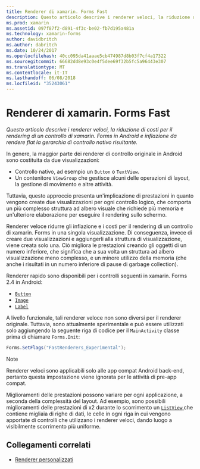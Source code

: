 ```yaml
---
title: Renderer di xamarin. Forms Fast
description: Questo articolo descrive i renderer veloci, la riduzione di costi per il rendering di un controllo di xamarin. Forms in Android e inflazione da rendere flat la gerarchia di controllo nativo risultante.
ms.prod: xamarin
ms.assetid: 097f87f2-d891-4f3c-be02-fb7d195a481a
ms.technology: xamarin-forms
author: davidbritch
ms.author: dabritch
ms.date: 10/24/2017
ms.openlocfilehash: 40cc095da41aaae5cb474987d8b03f7cf4a17322
ms.sourcegitcommit: 66682dd8e93c0e4f5dee69f32b5fc5a96443e307
ms.translationtype: MT
ms.contentlocale: it-IT
ms.lasthandoff: 06/08/2018
ms.locfileid: "35243061"
---
```

# <a name="xamarinforms-fast-renderers"></a>Renderer di xamarin. Forms Fast

_Questo articolo descrive i renderer veloci, la riduzione di costi per il rendering di un controllo di xamarin. Forms in Android e inflazione da rendere flat la gerarchia di controllo nativo risultante._

In genere, la maggior parte dei renderer di controllo originale in Android sono costituita da due visualizzazioni:

- Controllo nativo, ad esempio un `Button` o `TextView`.
- Un contenitore `ViewGroup` che gestisce alcuni delle operazioni di layout, la gestione di movimento e altre attività.

Tuttavia, questo approccio presenta un'implicazione di prestazioni in quanto vengono create due visualizzazioni per ogni controllo logico, che comporta un più complesso struttura ad albero visuale che richiede più memoria e un'ulteriore elaborazione per eseguire il rendering sullo schermo.

Renderer veloce ridurre gli inflazione e i costi per il rendering di un controllo di xamarin. Forms in una singola visualizzazione. Di conseguenza, invece di creare due visualizzazioni e aggiungerli alla struttura di visualizzazione, viene creata solo una. Ciò migliora le prestazioni creando gli oggetti di un numero inferiore, che significa che a sua volta un struttura ad albero visualizzazione meno complesso, e un minore utilizzo della memoria (che anche i risultati in un numero inferiore di pause di garbage collection).

Renderer rapido sono disponibili per i controlli seguenti in xamarin. Forms 2.4 in Android:

- [`Button`](https://developer.xamarin.com/api/type/Xamarin.Forms.Button/)
- [`Image`](https://developer.xamarin.com/api/type/Xamarin.Forms.Image/)
- [`Label`](https://developer.xamarin.com/api/type/Xamarin.Forms.Label/)

A livello funzionale, tali renderer veloce non sono diversi per il renderer originale. Tuttavia, sono attualmente sperimentale e può essere utilizzati solo aggiungendo la seguente riga di codice per il `MainActivity` classe prima di chiamare `Forms.Init`:

```csharp
Forms.SetFlags("FastRenderers_Experimental");
```

> [!NOTE]
> Renderer veloci sono applicabili solo alle app compat Android back-end, pertanto questa impostazione viene ignorata per le attività di pre-app compat.

Miglioramenti delle prestazioni possono variare per ogni applicazione, a seconda della complessità del layout. Ad esempio, sono possibili miglioramenti delle prestazioni di x2 durante lo scorrimento un [ `ListView` ](https://developer.xamarin.com/api/type/Xamarin.Forms.ListView/) che contiene migliaia di righe di dati, le celle in ogni riga in cui vengono apportate di controlli che utilizzano i renderer veloci, dando luogo a visibilmente scorrimento più uniforme.


## <a name="related-links"></a>Collegamenti correlati

- [Renderer personalizzati](~/xamarin-forms/app-fundamentals/custom-renderer/index.md)
